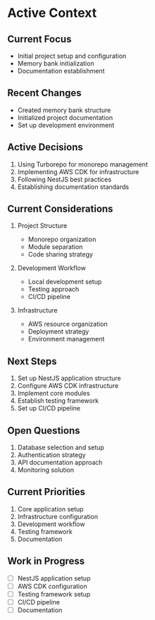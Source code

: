 # Active Context

## Current Focus
- Initial project setup and configuration
- Memory bank initialization
- Documentation establishment

## Recent Changes
- Created memory bank structure
- Initialized project documentation
- Set up development environment

## Active Decisions
1. Using Turborepo for monorepo management
2. Implementing AWS CDK for infrastructure
3. Following NestJS best practices
4. Establishing documentation standards

## Current Considerations
1. Project Structure
   - Monorepo organization
   - Module separation
   - Code sharing strategy

2. Development Workflow
   - Local development setup
   - Testing approach
   - CI/CD pipeline

3. Infrastructure
   - AWS resource organization
   - Deployment strategy
   - Environment management

## Next Steps
1. Set up NestJS application structure
2. Configure AWS CDK infrastructure
3. Implement core modules
4. Establish testing framework
5. Set up CI/CD pipeline

## Open Questions
1. Database selection and setup
2. Authentication strategy
3. API documentation approach
4. Monitoring solution

## Current Priorities
1. Core application setup
2. Infrastructure configuration
3. Development workflow
4. Testing framework
5. Documentation

## Work in Progress
- [ ] NestJS application setup
- [ ] AWS CDK configuration
- [ ] Testing framework setup
- [ ] CI/CD pipeline
- [ ] Documentation 